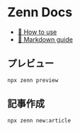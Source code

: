# Zenn Docs

- [📘 How to use](https://zenn.dev/zenn/articles/zenn-cli-guide)
- [📘 Markdown guide](https://zenn.dev/zenn/articles/markdown-guide)

## プレビュー

```
npx zenn preview
```

## 記事作成

```
npx zenn new:article
```
